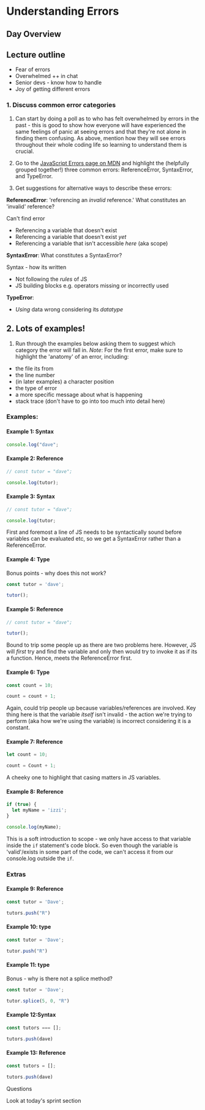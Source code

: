 # Understanding Errors

## Day Overview

## Lecture outline

- Fear of errors
- Overwhelmed ++ in chat
- Senior devs - know how to handle
- Joy of getting different errors


### 1. Discuss common error categories

1. Can start by doing a poll as to who has felt overwhelmed by errors in the past - this is good to show how everyone will have experienced the same feelings of panic at seeing errors and that they're not alone in finding them confusing. As above, mention how they will see errors throughout their whole coding life so learning to understand them is crucial.

2. Go to the [JavaScript Errors page on MDN](https://developer.mozilla.org/en-US/docs/Web/JavaScript/Reference/Global_Objects/Error) and highlight the (helpfully grouped together!) three common errors: ReferenceError, SyntaxError, and TypeError.

3. Get suggestions for alternative ways to describe these errors:

**ReferenceError**: 'referencing an _invalid_ reference.' What constitutes an 'invalid' reference? 

Can't find error

- Referencing a variable that doesn't exist
- Referencing a variable that doesn't exist _yet_
- Referencing a variable that isn't accessible _here_ (aka scope)

**SyntaxError**: What constitutes a SyntaxError?

Syntax - how its written

- Not following the _rules_ of JS
- JS building blocks e.g. operators missing or incorrectly used

**TypeError**:

- _Using_ data wrong considering its _datatype_

## 2. Lots of examples!

1.  Run through the examples below asking them to suggest which category the error will fall in. _Note_: For the first error, make sure to highlight the 'anatomy' of an error, including:

- the file its from
- the line number
- (in later examples) a character position
- the type of error
- a more specific message about what is happening
- stack trace (don't have to go into too much into detail here)

### Examples:

#### Example 1: Syntax

```js
console.log("dave";
```

#### Example 2: Reference

```js
// const tutor = "dave";

console.log(tutor);
```

#### Example 3: Syntax

```js
// const tutor = "dave";

console.log(tutor;
```

First and foremost a line of JS needs to be syntactically sound before variables can be evaluated etc, so we get a SyntaxError rather than a ReferenceError.

#### Example 4: Type

Bonus points - why does this not work?

```js
const tutor = 'dave';

tutor();
```

#### Example 5: Reference

```js
// const tutor = "dave";

tutor();
```

Bound to trip some people up as there are two problems here. However, JS will _first_ try and find the variable and only then would try to invoke it as if its a function. Hence, meets the ReferenceError first.

#### Example 6: Type

```js
const count = 10;

count = count + 1;
```

Again, could trip people up because variables/references are involved. Key thing here is that the variable _itself_ isn't invalid - the action we're trying to perform (aka how we're using the variable) is incorrect considering it is a constant.

#### Example 7: Reference

```js
let count = 10;

count = Count + 1;
```

A cheeky one to highlight that casing matters in JS variables.

#### Example 8: Reference

```js
if (true) {
  let myName = 'izzi';
}

console.log(myName);
```

This is a soft introduction to scope - we only have access to that variable inside the `if` statement's code block. So even though the variable is 'valid'/exists in some part of the code, we can't access it from our console.log outside the `if`.




### Extras

#### Example 9: Reference

```js
const tutor = 'Dave';

tutors.push("R")

```

#### Example 10: type

```js
const tutor = 'Dave';

tutor.push("R")

```

#### Example 11: type

Bonus - why is there not a splice method?

```js
const tutor = 'Dave';

tutor.splice(5, 0, "R")

```

#### Example 12:Syntax

```js
const tutors === [];

tutors.push(dave)

```

#### Example 13: Reference

```js
const tutors = [];

tutors.push(dave)

```



Questions

Look at today's sprint section
